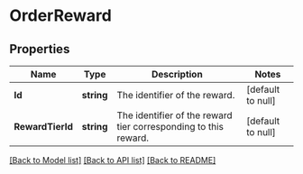 # OrderReward

## Properties

 Name             | Type       | Description                                                     | Notes             
------------------|------------|-----------------------------------------------------------------|-------------------
 **Id**           | **string** | The identifier of the reward.                                   | [default to null] 
 **RewardTierId** | **string** | The identifier of the reward tier corresponding to this reward. | [default to null] 

[[Back to Model list]](../README.md#documentation-for-models) [[Back to API list]](../README.md#documentation-for-api-endpoints) [[Back to README]](../README.md)

